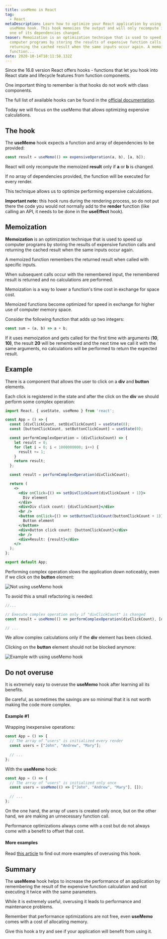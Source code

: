 ```yaml
---
title: useMemo in React
tag:
  - React
metaDescription: Learn how to optimize your React application by using the
  useMemo hook. This hook memoizes the output and will only recompute it if only
  one of its dependencies changed.
teaser: Memoization is an optimization technique that is used to speed up
  computer programs by storing the results of expensive function calls and
  returning the cached result when the same inputs occur again. A memoized
  function...
date: 2020-10-14T18:11:58.132Z
---
```

Since the 16.8 version React offers hooks - functions that let you hook into React state and lifecycle features from function components.

One important thing to remember is that hooks do not work with class components.

The full list of available hooks can be found in the [official documentation](https://reactjs.org/docs/hooks-reference.html).

Today we will focus on the useMemo that allows optimizing expensive calculations.

## The hook

The **useMemo** hook expects a function and array of dependencies to be provided:

```javascript
const result = useMemo(() => expensiveOperation(a, b), [a, b]);
```

React will only recompute the memoized **result** only if **a** or **b** is changed.

If no array of dependencies provided, the function will be executed for every render.

This technique allows us to optimize performing expensive calculations.

**Important note:** this hook runs during the rendering process, so do not put there the code you would not normally add to the **render** function (like calling an API, it needs to be done in the **useEffect** hook).

## Memoization

**Memoization** is an optimization technique that is used to speed up computer programs by storing the results of expensive function calls and returning the cached result when the same inputs occur again.

A memoized function remembers the returned result when called with specific inputs. 

When subsequent calls occur with the remembered input, the remembered result is returned and no calculations are performed.

Memoization is a way to lower a function's time cost in exchange for space cost.

Memoized functions become optimized for speed in exchange for higher use of computer memory space.

Consider the following function that adds up two integers:

```javascript
const sum = (a, b) => a + b;
```

If it uses memoization and gets called for the first time with arguments (**10**, **10)**, the result **20** will be remembered and the next time we call it with the same arguments, no calculations will be performed to return the expected result.

## Example

There is a component that allows the user to click on a **div** and **button** elements.

Each click is registered in the state and after the click on the **div** we should perform some complex operation:

```jsx
import React, { useState, useMemo } from 'react';

const App = () => {
  const [divClickCount, setDivClickCount] = useState(0);
  const [buttonClickCount, setButtonClickCount] = useState(0);

  const performComplexOperation = (divClicksCount) => {
    let result = 0;
    for (let i = 0; i < 1000000000; i++) {
      result += 1;
    }
    return result;
  };

  const result = performComplexOperation(divClickCount);

  return (
    <>
      <div onClick={() => setDivClickCount(divClickCount + 1)}>
        Div element
      </div>
      <div>Div click count: {divClickCount}</div>
      <br />
      <button onClick={() => setButtonClickCount(buttonClickCount + 1)}>
        Button element
      </button>
      <div>Button click count: {buttonClickCount}</div>
      <br />
      <div>Result: {result}</div>
    </>
  );
};

export default App;

```

Performing complex operation slows the application down noticeably, even if we click on the **button** element:

![Not using useMemo hook](/img/slow.gif "Not using useMemo hook")

To avoid this a small refactoring is needed:

```javascript
//...

// Execute complex operation only if "divClickCount" is changed
const result = useMemo(() => performComplexOperation(divClickCount), [divClickCount]);

// ...
```

We allow complex calculations only if the **div** element has been clicked.

Clicking on the **button** element should not be blocked anymore:

![Example with using useMemo hook](/img/fast.gif "Example with using useMemo hook")

## Do not overuse

It is extremely easy to overuse the **useMemo** hook after learning all its benefits.

Be careful, as sometimes the savings are so minimal that it is not worth making the code more complex.

#### Example #1

Wrapping inexpensive operations:

```jsx
const App = () => {
  // The array of "users" is initialized every render
  const users = ["John", "Andrew", "Mary"];
  
  // ...
};
```

With the **useMemo** hook:

```jsx
const App = () => {
  // The array of "users" is initialized only once
  const users = useMemo(() => ["John", "Andrew", "Mary"], []);
  
  // ...
};
```

On the one hand, the array of users is created only once, but on the other hand, we are making an unnecessary function call.

Performance optimizations always come with a cost but do not always come with a benefit to offset that cost.

#### More examples

Read [this article](https://blog.logrocket.com/rethinking-hooks-memoization/) to find out more examples of overusing this hook.

## Summary

The **useMemo** hook helps to increase the performance of an application by remembering the result of the expensive function calculation and not executing it twice with the same parameters.

While it is extremely useful, overusing it leads to performance and maintenance problems.

Remember that performance optimizations are not free, even **useMemo** comes with a cost of allocating memory.

Give this hook a try and see if your application will benefit from using it.